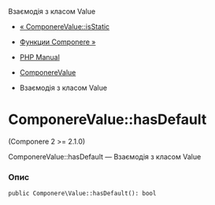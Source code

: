 Взаємодія з класом Value

-   [« ComponereValue::isStatic](componere-value.isstatic.html)
    
-   [Функции Componere »](reference.componere.html)
    
-   [PHP Manual](index.html)
    
-   [ComponereValue](class.componere-value.html)
    
-   Взаємодія з класом Value
    

# ComponereValue::hasDefault

(Componere 2 >= 2.1.0)

ComponereValue::hasDefault — Взаємодія з класом Value

### Опис

```methodsynopsis
public Componere\Value::hasDefault(): bool
```